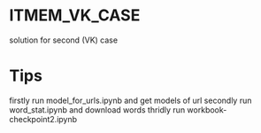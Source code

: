 # ITMEM_VK_CASE
solution for second (VK) case 

# Tips
firstly run  model_for_urls.ipynb
and get models of url
secondly run word_stat.ipynb
and download words
thridly run workbook-checkpoint2.ipynb
